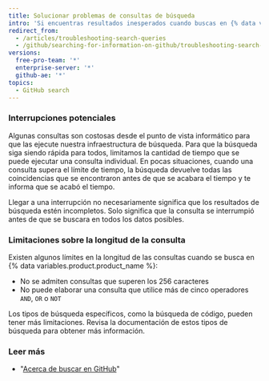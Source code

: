 ```yaml
---
title: Solucionar problemas de consultas de búsqueda
intro: 'Si encuentras resultados inesperados cuando buscas en {% data variables.product.product_name %}, puedes solucionar los problemas revisando los problemas comunes y las limitaciones.'
redirect_from:
  - /articles/troubleshooting-search-queries
  - /github/searching-for-information-on-github/troubleshooting-search-queries
versions:
  free-pro-team: '*'
  enterprise-server: '*'
  github-ae: '*'
topics:
  - GitHub search
---
```

### Interrupciones potenciales

Algunas consultas son costosas desde el punto de vista informático para que las ejecute nuestra infraestructura de búsqueda. Para que la búsqueda siga siendo rápida para todos, limitamos la cantidad de tiempo que se puede ejecutar una consulta individual. En pocas situaciones, cuando una consulta supera el límite de tiempo, la búsqueda devuelve todas las coincidencias que se encontraron antes de que se acabara el tiempo y te informa que se acabó el tiempo.

Llegar a una interrupción no necesariamente significa que los resultados de búsqueda estén incompletos. Solo significa que la consulta se interrumpió antes de que se buscara en todos los datos posibles.

### Limitaciones sobre la longitud de la consulta

Existen algunos límites en la longitud de las consultas cuando se busca en {% data variables.product.product_name %}:

* No se admiten consultas que superen los 256 caracteres
* No puede elaborar una consulta que utilice más de cinco operadores `AND`, `OR` o `NOT`

Los tipos de búsqueda específicos, como la búsqueda de código, pueden tener más limitaciones. Revisa la documentación de estos tipos de búsqueda para obtener más información.

### Leer más

- "[Acerca de buscar en GitHub](/articles/about-searching-on-github)"

